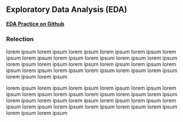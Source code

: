 ## Exploratory Data Analysis (EDA)

**[EDA Practice on Github](https://github.com/yemigabriel/EDA-Practice/blob/main/house_prices.ipynb)**

### Relection
lorem ipsum lorem ipsum lorem ipsum lorem ipsum lorem ipsum lorem ipsum lorem ipsum lorem ipsum lorem ipsum lorem ipsum lorem ipsum lorem ipsum lorem ipsum lorem ipsum lorem ipsum lorem ipsum lorem ipsum lorem ipsum lorem ipsum lorem ipsum lorem ipsum lorem ipsum lorem ipsum lorem ipsum 

lorem ipsum lorem ipsum lorem ipsum lorem ipsum lorem ipsum lorem ipsum lorem ipsum lorem ipsum lorem ipsum lorem ipsum lorem ipsum lorem ipsum lorem ipsum lorem ipsum lorem ipsum lorem ipsum lorem ipsum lorem ipsum lorem ipsum lorem ipsum lorem ipsum lorem ipsum lorem ipsum lorem ipsum 